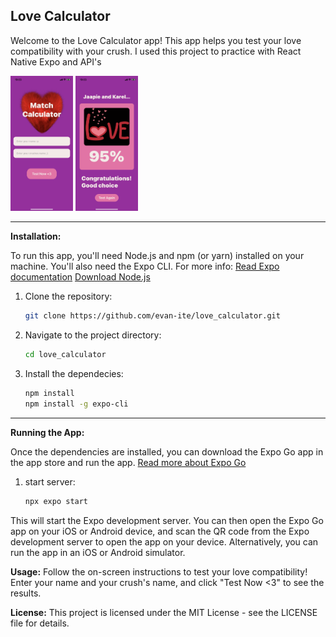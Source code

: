 ## Love Calculator

Welcome to the Love Calculator app! This app helps you test your love compatibility with your crush. I used this project to practice with React Native Expo and API's

<img src="screenshot_home.PNG" alt="Screenshot homepage" width="100">
<img src="screenshot_result.PNG" alt="Screenshot result page" width="100" >

---

**Installation:**

To run this app, you'll need Node.js and npm (or yarn) installed on your machine. You'll also need the Expo CLI. 
For more info: 
[Read Expo documentation](https://docs.expo.dev/workflow/overview/)
[Download Node.js](https://nodejs.org/en)

1. Clone the repository:
   ```bash
   git clone https://github.com/evan-ite/love_calculator.git
   ```

2. Navigate to the project directory:
   ```bash
   cd love_calculator
   ```

3. Install the dependecies:
   ```bash
   npm install
   npm install -g expo-cli
   ```

---

**Running the App:**

Once the dependencies are installed, you can download the Expo Go app in the app store and run the app.
[Read more about Expo Go](https://docs.expo.dev/get-started/expo-go/)

1. start server:
   ```bash
   npx expo start
   ```

This will start the Expo development server. You can then open the Expo Go app on your iOS or Android device, and scan the QR code from the Expo development server to open the app on your device. Alternatively, you can run the app in an iOS or Android simulator.

**Usage:**
Follow the on-screen instructions to test your love compatibility! Enter your name and your crush's name, and click "Test Now <3" to see the results.

**License:**
This project is licensed under the MIT License - see the LICENSE file for details.
